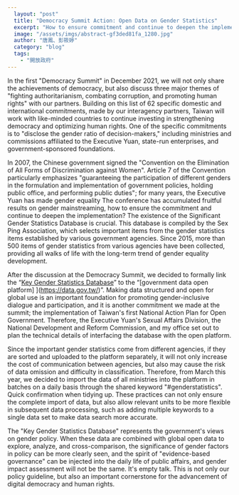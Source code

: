 ```yaml
---
  layout: "post"
  title: "Democracy Summit Action: Open Data on Gender Statistics"
  excerpt: "How to ensure commitment and continue to deepen the implementation? The existence of the Significant Gender Statistics Database is crucial."
  image: "/assets/imgs/abstract-gf3ded81fa_1280.jpg"
  author: "唐鳳、彭筱婷"
  category: "blog"
  tags: 
    - "開放政府"
---
```



In the first "Democracy Summit" in December 2021, we will not only share the achievements of democracy, but also discuss three major themes of "fighting authoritarianism, combating corruption, and promoting human rights" with our partners. Building on this list of 62 specific domestic and international commitments, made by our interagency partners, Taiwan will work with like-minded countries to continue investing in strengthening democracy and optimizing human rights. One of the specific commitments is to "disclose the gender ratio of decision-makers," including ministries and commissions affiliated to the Executive Yuan, state-run enterprises, and government-sponsored foundations. 

In 2007, the Chinese government signed the "Convention on the Elimination of All Forms of Discrimination against Women". Article 7 of the Convention particularly emphasizes "guaranteeing the participation of different genders in the formulation and implementation of government policies, holding public office, and performing public duties"; for many years, the Executive Yuan has made gender equality The conference has accumulated fruitful results on gender mainstreaming, how to ensure the commitment and continue to deepen the implementation? The existence of the Significant Gender Statistics Database is crucial. This database is compiled by the Sex Ping Association, which selects important items from the gender statistics items established by various government agencies. Since 2015, more than 500 items of gender statistics from various agencies have been collected, providing all walks of life with the long-term trend of gender equality development. 

After the discussion at the Democracy Summit, we decided to formally link the “[Key Gender Statistics Database](https://www.gender.ey.gov.tw/gecdb/)” to the “[government data open platform] ](https://data.gov.tw/)”. Making data structured and open for global use is an important foundation for promoting gender-inclusive dialogue and participation, and it is another commitment we made at the summit; the implementation of Taiwan's first National Action Plan for Open Government. Therefore, the Executive Yuan's Sexual Affairs Division, the National Development and Reform Commission, and my office set out to plan the technical details of interfacing the database with the open platform. 

 Since the important gender statistics come from different agencies, if they are sorted and uploaded to the platform separately, it will not only increase the cost of communication between agencies, but also may cause the risk of data omission and difficulty in classification. Therefore, from March this year, we decided to import the data of all ministries into the platform in batches on a daily basis through the shared keyword "#genderstatistics". Quick confirmation when tidying up. These practices can not only ensure the complete import of data, but also allow relevant units to be more flexible in subsequent data processing, such as adding multiple keywords to a single data set to make data search more accurate. 

 The "Key Gender Statistics Database" represents the government's views on gender policy. When these data are combined with global open data to explore, analyze, and cross-comparison, the significance of gender factors in policy can be more clearly seen, and the spirit of "evidence-based governance" can be injected into the daily life of public affairs, and gender impact assessment will not be the same. It's empty talk. This is not only our policy guideline, but also an important cornerstone for the advancement of digital democracy and human rights. 
